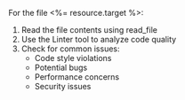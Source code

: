 For the file <%= resource.target %>:
1. Read the file contents using read_file
2. Use the Linter tool to analyze code quality
3. Check for common issues:
   - Code style violations
   - Potential bugs
   - Performance concerns
   - Security issues